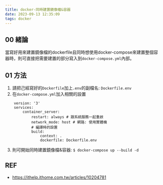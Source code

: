 ```yaml
---
title: docker-同時建置鏡像檔&容器
date: 2023-09-13 12:35:09
tags: docker
---
```


## 00 緒論
當寫好用來建置鏡像檔的dockerfile且同時想使用docker-compose來建置整個容器時，則可直接把需要建置的部分寫入到`docker-compose.yml`內部。

<!--more-->

## 01 方法
1. 請把己經寫好的`Dockerfile`加上`.env`的副檔名: `Dockerfile.env`
2. 在`docker-compose.yml`加入相關的設置
  ```yaml=
      version: '3'
      services:
          container_server:
              restart: always # 跟系統服務一起重啟
              network_mode: host # 網路: 使用實體機
              # 編譯時的設置
              build: 
                  context: .
                  dockerfile: Dockerfile.env
  ```
3. 則可開始同時建置鏡像檔&容器: `$ docker-compose up --build -d`

## REF
- https://ithelp.ithome.com.tw/articles/10204781